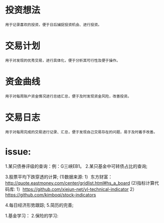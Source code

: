 # 投资想法
    用于记录喜欢的投资，便于日后捕捉投资机会、进行投资。

# 交易计划
    用于对发现的优秀交易，进行具体化，便于分析其可行性及便于操作。

# 资金曲线
    用于对每周账户资金情况进行总结汇总，便于及时发现资金风险，改善投资。

# 交易日志
    用于对每周完成的交易进行记录、汇总，便于发现自己交易存在的问题，易于及时着手改善。
# issue:
1.某只债券评级的查询：例：G三峡EB1。
2.某只基金中可转债占比的查询;

3.股票平均下跌穿透的计算;
  (1)数据来源:
    1）东方财富： http://quote.eastmoney.com/center/gridlist.html#hs_a_board
  (2)指标计算代码库:
    1）https://github.com/xiejun-net/yl-technical-indicator
    2）https://github.com/kimboqi/stock-indicators

4.每日经济形势跟踪;
5.简历的完善;

1.基金学习：
2.保险的学习:



